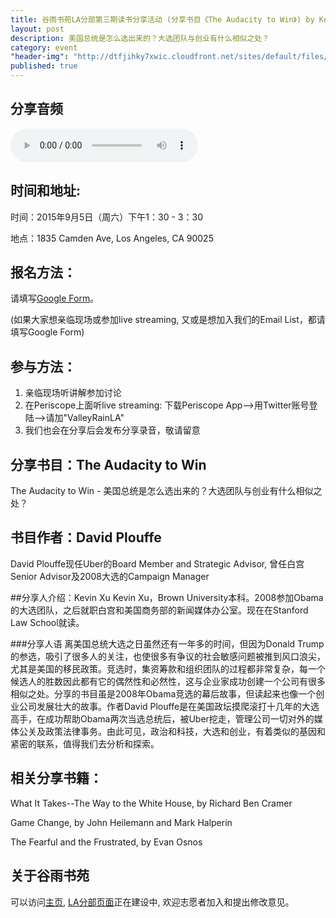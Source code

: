 ```yaml
---
title: 谷雨书苑LA分部第三期读书分享活动 (分享书目《The Audacity to Win》) by Kevin Xu
layout: post
description: 美国总统是怎么选出来的？大选团队与创业有什么相似之处？
category: event
"header-img": "http://dtfjihky7xwic.cloudfront.net/sites/default/files/Activities/la-beauty-shot.jpg"
published: true
---
```


## 分享音频
<audio controls="controls">
  <source src="{{site.www-data-url}}/audio/la/2015-09-05-vote.mp3" type="audio/mpeg">
Your browser does not support the audio element.
</audio>


## 时间和地址:

时间：2015年9月5日（周六）下午1：30 - 3：30

地点：1835 Camden Ave, Los Angeles, CA 90025

## 报名方法：

请填写[Google Form](https://docs.google.com/forms/d/14suzNHWbPV_q1bsK_S8U6ugRTkmVgQF-W0EY8-2yW14/viewform)。

(如果大家想亲临现场或参加live streaming, 又或是想加入我们的Email List，都请填写Google Form)

## 参与方法：
1. 亲临现场听讲解参加讨论
2. 在Periscope上面听live streaming: 下载Periscope App-->用Twitter账号登陆-->请加"ValleyRainLA"
3. 我们也会在分享后会发布分享录音，敬请留意


## 分享书目：The Audacity to Win

The Audacity to Win - 美国总统是怎么选出来的？大选团队与创业有什么相似之处？

## 书目作者：David Plouffe

David Plouffe现任Uber的Board Member and Strategic Advisor, 曾任白宫Senior Advisor及2008大选的Campaign Manager

##分享人介绍：Kevin Xu
Kevin Xu，Brown University本科。2008参加Obama的大选团队，之后就职白宫和美国商务部的新闻媒体办公室。现在在Stanford Law School就读。  

###分享人语
离美国总统大选之日虽然还有一年多的时间，但因为Donald Trump的参选，吸引了很多人的关注，也使很多有争议的社会敏感问题被推到风口浪尖，尤其是美国的移民政策。竞选时，集资筹款和组织团队的过程都非常复杂，每一个候选人的胜数因此都有它的偶然性和必然性，这与企业家成功创建一个公司有很多相似之处。分享的书目虽是2008年Obama竞选的幕后故事，但读起来也像一个创业公司发展壮大的故事。作者David Plouffe是在美国政坛摸爬滚打十几年的大选高手，在成功帮助Obama两次当选总统后，被Uber挖走，管理公司一切对外的媒体公关及政策法律事务。由此可见，政治和科技，大选和创业，有着类似的基因和紧密的联系，值得我们去分析和探索。

## 相关分享书籍：
What It Takes--The Way to the White House, by Richard Ben Cramer

Game Change, by John Heilemann and Mark Halperin

The Fearful and the Frustrated, by Evan Osnos

## 关于谷雨书苑

可以访问[主页](http://www.valleyrain.org), [LA分部页面](http://www.valleyrain.org/la)正在建设中, 欢迎志愿者加入和提出修改意见。


